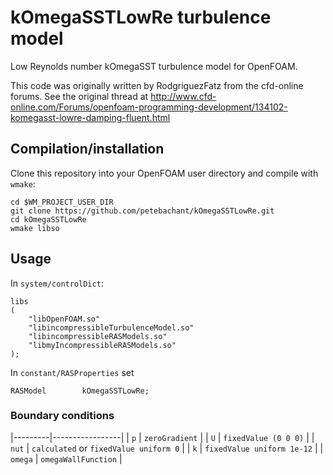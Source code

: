 kOmegaSSTLowRe turbulence model
===============================

Low Reynolds number kOmegaSST turbulence model for OpenFOAM.

This code was originally written by RodgriguezFatz from the cfd-online forums. See the 
original thread at 
http://www.cfd-online.com/Forums/openfoam-programming-development/134102-komegasst-lowre-damping-fluent.html

Compilation/installation
------------------------

Clone this repository into your OpenFOAM user directory and compile with `wmake`:

    cd $WM_PROJECT_USER_DIR
    git clone https://github.com/petebachant/kOmegaSSTLowRe.git
    cd kOmegaSSTLowRe
    wmake libso

Usage
-----

In `system/controlDict`:

```
libs
(
    "libOpenFOAM.so"
    "libincompressibleTurbulenceModel.so"
    "libincompressibleRASModels.so"
    "libmyIncompressibleRASModels.so"
);
```

In `constant/RASProperties` set

    RASModel        kOmegaSSTLowRe;


### Boundary conditions

|---------|-----------------|
| `p`     | `zeroGradient`  |
| `U`     |  `fixedValue (0 0 0)` | 
| `nut`   |  `calculated` or `fixedValue uniform 0` |
| `k`     |  `fixedValue uniform 1e-12` |
| `omega` |  `omegaWallFunction` |
